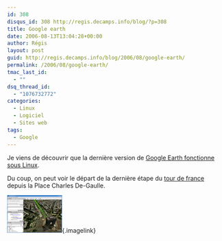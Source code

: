 ```yaml
---
id: 308
disqus_id: 308 http://regis.decamps.info/blog/?p=308
title: Google earth
date: 2006-08-13T13:04:28+00:00
author: Régis
layout: post
guid: http://regis.decamps.info/blog/2006/08/google-earth/
permalink: /2006/08/google-earth/
tmac_last_id:
  - ""
dsq_thread_id:
  - "1076732772"
categories:
  - Linux
  - Logiciel
  - Sites web
tags:
  - Google
---
```

Je viens de découvrir que la dernière version de [Google Earth fonctionne sous Linux](http://earth.google.com/tour/thanks-linux4.html).

Du coup, on peut voir le départ de la dernière étape du [tour de france](http://www.letour.fr/2006/TDF/LIVE/fr/1800/r2_google_earth.html) depuis la Place Charles De-Gaulle.
  
[<img id="image307" src="/blog/wp-content/uploads/2006/08/google-earth-place_etoile.thumbnail.png" alt="Place de l'Etoile sur google Earth" />](/blog/wp-content/uploads/2006/08/google-earth-place_etoile.png "Place de l'Etoile sur google Earth"){.imagelink}
